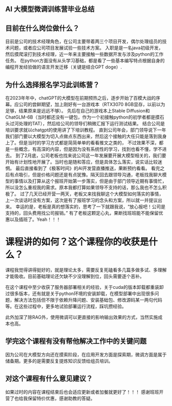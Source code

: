 ## AI 大模型微调训练营毕业总结

## 目前在什么岗位做什么？
目前是公司的技术经理角色，在公司主要带着两三个项目开发，偶尔处理组员的技术问题，或者应公司项目发展试验一些技术方案。
入职是是一名java初级开发，然后摸爬滚打到技术经理，近一年来主要接触一些数据开发与涉及python的工作任务。
在python方面没有从头学习基础，都是看了一些基本编写特点根据自身的编程开发经验做的语言开发迁移（关键是结合GPT doge）.

## 为什么选择报名学习此训练营？
在2023年年中，chatGPT的大模型在前期预热之后，逐步开始了百模大战的序幕。应公司的尝鲜期望，加上刚好有一台游戏本（RTX3070 8GB显存，以前以为足够，结果原来是远远不够）。
先后在自己的游戏本上Stable Diffusion和ChatGLM-6B（当时都还没有一键包，作为一个初接触python的初学者都是摸石头过河处理的TAT），然后给公司的领导们稍微汇报下运行测试结果。
结合公司是培训要求就以chatgpt的使用讲了下培训教程。
直到公司年会，部门领导说下一年我们部门要以大模型为切入点做点东西出来，然后这个接触的大任只能是落到我身上了。但是当时的学习方式都是简简单单的看看推文之类的，
不过效果不深，都是一些概念，有高深的内容，但是因为没有系统性的学习，找到也看不懂，学不进去。
到了2月底，公司老板也找来说公司这一年发展要开展大模型相关的，我们要开始有计划性地开展了。当时也是随和答应，但是具体怎么落实，说实话比较迷惘。
最后直接看到了《极客时间》的AI开发营直播推送，果断预约看看。
看完之后有点吸引，但是价格问题还是有点犹豫。隔天回去跟领导沟通，老板找我聊大模型的事情以及打算从这个报班开始第一步落实，但是由于部门领导近期有事情忙，所以没怎么重视我的需求。原本我都打算如果领导不支持的话，那么我也不怎么积极了。
过了几天已经开营一两天，老板又来找我聊这个大模型如何落实的事情，上一次谈话时没有方案，这次是有了报班学习的念头和方案，所以就一并提议出来。
幸运的是，老板是真的想落实的，思考了一下就跟我说，“放心报吧！公司是支持的，回头费用找公司报销。”
有了老板这颗定心丸，果断找班班能不能保留优惠以及插班了。Yeah！！！


# 课程讲的如何？这个课程你的收获是什么？
课程我觉得讲得挺好的，就是理论太多，需要反复死磕看多几篇多做多试、多理解才能吸收。目前基础理论还欠缺不少没理解到位，回头需要逐个恶补。

在这个课程中至少收获了服务器部署相关的经验，关于cuda的版本卸载都重装卸过很多版本，还有就是关于python环境的安装卸载，在模型部署中出现很多问题，解决方法包括但不限于依赖升降问题、安装基础包、修改源码某一两句代码等。在这些过程中，更多地试验部署运行流程，踩坑攒经验。

此外加深了除RAG外，使用微调可以更直接的影响输出效果的方式，当然实施成本也高。


## 学完这个课程有没有帮他解决工作中的关键问题
因为公司在大模型方向还在摸索阶段，在应用开发方面是探索期，微调方面是属于储备期。更多的是需要反复提炼知识反馈给组员培训。


## 对这个课程有什么意见建议？
如果过时的内容在课程结束后也会适应更新或者加餐就更好了！！！
感谢班班开营了也给我保留特价优惠，感谢助教的答疑。